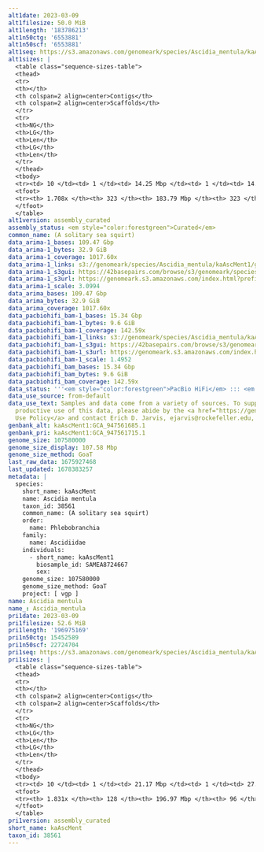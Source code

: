 ```yaml
---
alt1date: 2023-03-09
alt1filesize: 50.0 MiB
alt1length: '183786213'
alt1n50ctg: '6553881'
alt1n50scf: '6553881'
alt1seq: https://s3.amazonaws.com/genomeark/species/Ascidia_mentula/kaAscMent1/assembly_curated/kaAscMent1.alt.cur.20230309.fasta.gz
alt1sizes: |
  <table class="sequence-sizes-table">
  <thead>
  <tr>
  <th></th>
  <th colspan=2 align=center>Contigs</th>
  <th colspan=2 align=center>Scaffolds</th>
  </tr>
  <tr>
  <th>NG</th>
  <th>LG</th>
  <th>Len</th>
  <th>LG</th>
  <th>Len</th>
  </tr>
  </thead>
  <tbody>
  <tr><td> 10 </td><td> 1 </td><td> 14.25 Mbp </td><td> 1 </td><td> 14.25 Mbp </td></tr><tr><td> 20 </td><td> 2 </td><td> 8.23 Mbp </td><td> 2 </td><td> 8.23 Mbp </td></tr><tr><td> 30 </td><td> 4 </td><td> 7.18 Mbp </td><td> 4 </td><td> 7.18 Mbp </td></tr><tr><td> 40 </td><td> 5 </td><td> 6.93 Mbp </td><td> 5 </td><td> 6.93 Mbp </td></tr><tr style="background-color:#cccccc;"><td> 50 </td><td> 7 </td><td> 6.55 Mbp </td><td> 7 </td><td> 6.55 Mbp </td></tr><tr><td> 60 </td><td> 9 </td><td> 4.85 Mbp </td><td> 9 </td><td> 4.85 Mbp </td></tr><tr><td> 70 </td><td> 11 </td><td> 4.08 Mbp </td><td> 11 </td><td> 4.08 Mbp </td></tr><tr><td> 80 </td><td> 15 </td><td> 2.94 Mbp </td><td> 15 </td><td> 2.94 Mbp </td></tr><tr><td> 90 </td><td> 18 </td><td> 2.51 Mbp </td><td> 18 </td><td> 2.51 Mbp </td></tr><tr><td> 100 </td><td> 23 </td><td> 1.99 Mbp </td><td> 23 </td><td> 1.99 Mbp </td></tr></tbody>
  <tfoot>
  <tr><th> 1.708x </th><th> 323 </th><th> 183.79 Mbp </th><th> 323 </th><th> 183.79 Mbp </th></tr>
  </tfoot>
  </table>
alt1version: assembly_curated
assembly_status: <em style="color:forestgreen">Curated</em>
common_name: (A solitary sea squirt)
data_arima-1_bases: 109.47 Gbp
data_arima-1_bytes: 32.9 GiB
data_arima-1_coverage: 1017.60x
data_arima-1_links: s3://genomeark/species/Ascidia_mentula/kaAscMent1/genomic_data/arima/<br>
data_arima-1_s3gui: https://42basepairs.com/browse/s3/genomeark/species/Ascidia_mentula/kaAscMent1/genomic_data/arima/
data_arima-1_s3url: https://genomeark.s3.amazonaws.com/index.html?prefix=species/Ascidia_mentula/kaAscMent1/genomic_data/arima/
data_arima-1_scale: 3.0994
data_arima_bases: 109.47 Gbp
data_arima_bytes: 32.9 GiB
data_arima_coverage: 1017.60x
data_pacbiohifi_bam-1_bases: 15.34 Gbp
data_pacbiohifi_bam-1_bytes: 9.6 GiB
data_pacbiohifi_bam-1_coverage: 142.59x
data_pacbiohifi_bam-1_links: s3://genomeark/species/Ascidia_mentula/kaAscMent1/genomic_data/pacbio_hifi/<br>
data_pacbiohifi_bam-1_s3gui: https://42basepairs.com/browse/s3/genomeark/species/Ascidia_mentula/kaAscMent1/genomic_data/pacbio_hifi/
data_pacbiohifi_bam-1_s3url: https://genomeark.s3.amazonaws.com/index.html?prefix=species/Ascidia_mentula/kaAscMent1/genomic_data/pacbio_hifi/
data_pacbiohifi_bam-1_scale: 1.4952
data_pacbiohifi_bam_bases: 15.34 Gbp
data_pacbiohifi_bam_bytes: 9.6 GiB
data_pacbiohifi_bam_coverage: 142.59x
data_status: '''<em style="color:forestgreen">PacBio HiFi</em> ::: <em style="color:forestgreen">Arima</em>'''
data_use_source: from-default
data_use_text: Samples and data come from a variety of sources. To support fair and
  productive use of this data, please abide by the <a href="https://genome10k.soe.ucsc.edu/data-use-policies/">Data
  Use Policy</a> and contact Erich D. Jarvis, ejarvis@rockefeller.edu, with any questions.
genbank_alt: kaAscMent1:GCA_947561685.1
genbank_pri: kaAscMent1:GCA_947561715.1
genome_size: 107580000
genome_size_display: 107.58 Mbp
genome_size_method: GoaT
last_raw_data: 1675927468
last_updated: 1678383257
metadata: |
  species:
    short_name: kaAscMent
    name: Ascidia mentula
    taxon_id: 38561
    common_name: (A solitary sea squirt)
    order:
      name: Phlebobranchia
    family:
      name: Ascidiidae
    individuals:
      - short_name: kaAscMent1
        biosample_id: SAMEA8724667
        sex:
    genome_size: 107580000
    genome_size_method: GoaT
    project: [ vgp ]
name: Ascidia mentula
name_: Ascidia_mentula
pri1date: 2023-03-09
pri1filesize: 52.6 MiB
pri1length: '196975169'
pri1n50ctg: 15452589
pri1n50scf: 22724704
pri1seq: https://s3.amazonaws.com/genomeark/species/Ascidia_mentula/kaAscMent1/assembly_curated/kaAscMent1.pri.cur.20230309.fasta.gz
pri1sizes: |
  <table class="sequence-sizes-table">
  <thead>
  <tr>
  <th></th>
  <th colspan=2 align=center>Contigs</th>
  <th colspan=2 align=center>Scaffolds</th>
  </tr>
  <tr>
  <th>NG</th>
  <th>LG</th>
  <th>Len</th>
  <th>LG</th>
  <th>Len</th>
  </tr>
  </thead>
  <tbody>
  <tr><td> 10 </td><td> 1 </td><td> 21.17 Mbp </td><td> 1 </td><td> 27.92 Mbp </td></tr><tr><td> 20 </td><td> 2 </td><td> 19.66 Mbp </td><td> 1 </td><td> 27.92 Mbp </td></tr><tr><td> 30 </td><td> 2 </td><td> 19.66 Mbp </td><td> 2 </td><td> 23.17 Mbp </td></tr><tr><td> 40 </td><td> 3 </td><td> 15.45 Mbp </td><td> 2 </td><td> 23.17 Mbp </td></tr><tr style="background-color:#cccccc;"><td> 50 </td><td> 3 </td><td style="background-color:#88ff88;"> 15.45 Mbp </td><td> 3 </td><td style="background-color:#88ff88;"> 22.72 Mbp </td></tr><tr><td> 60 </td><td> 4 </td><td> 15.29 Mbp </td><td> 3 </td><td> 22.72 Mbp </td></tr><tr><td> 70 </td><td> 5 </td><td> 12.72 Mbp </td><td> 4 </td><td> 22.35 Mbp </td></tr><tr><td> 80 </td><td> 6 </td><td> 11.93 Mbp </td><td> 4 </td><td> 22.35 Mbp </td></tr><tr><td> 90 </td><td> 7 </td><td> 11.89 Mbp </td><td> 5 </td><td> 21.17 Mbp </td></tr><tr><td> 100 </td><td> 7 </td><td> 11.89 Mbp </td><td> 5 </td><td> 21.17 Mbp </td></tr></tbody>
  <tfoot>
  <tr><th> 1.831x </th><th> 128 </th><th> 196.97 Mbp </th><th> 96 </th><th> 196.98 Mbp </th></tr>
  </tfoot>
  </table>
pri1version: assembly_curated
short_name: kaAscMent
taxon_id: 38561
---
```

